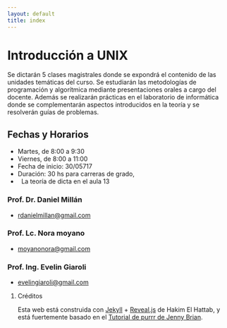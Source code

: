 ```yaml
--- 
layout: default 
title: index 
--- 
```



# Introducción a UNIX

Se dictarán 5 clases magistrales donde se expondrá el contenido de las unidades temáticas del curso. 
Se estudiarán las metodologías de programación y algorítmica mediante presentaciones orales a cargo 
del docente. Además se realizarán prácticas en el laboratorio de informática donde se complementarán 
aspectos introducidos en la teoría y se resolverán guías de problemas.


## Fechas y Horarios

-   Martes, de 8:00 a 9:30
-   Viernes, de 8:00 a 11:00
-   Fecha de inicio: 30/05717
-   Duración: 30 hs para carreras de grado, 
-   La teoría de dicta en el aula 13 


### Prof. Dr. Daniel Millán

-   <span class="underline">rdanielmillan@gmail.com</span> 

### Prof. Lc. Nora moyano

-   <span class="underline">moyanonora@gmail.com</span> 

### Prof. Ing. Evelin Giaroli

-   <span class="underline">evelingiaroli@gmail.com</span> 

1.  Créditos

    Esta web está construida con [Jekyll](https://jekyllrb.com/)  + [Reveal.js](https://github.com/hakimel/reveal.js) de Hakim El Hattab, y está fuertemente basado en el
    [Tutorial de purrr de Jenny Brian](https://jennybc.github.io/purrr-tutorial).

